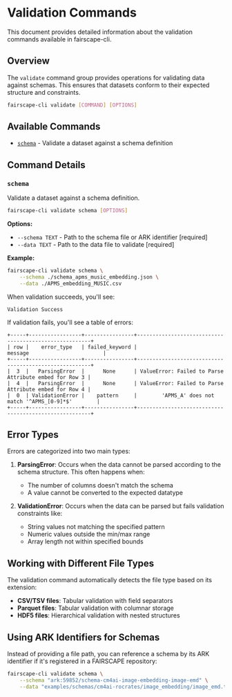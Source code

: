 # Validation Commands

This document provides detailed information about the validation commands available in fairscape-cli.

## Overview

The `validate` command group provides operations for validating data against schemas. This ensures that datasets conform to their expected structure and constraints.

```bash
fairscape-cli validate [COMMAND] [OPTIONS]
```

## Available Commands

- [`schema`](#schema) - Validate a dataset against a schema definition

## Command Details

### `schema`

Validate a dataset against a schema definition.

```bash
fairscape-cli validate schema [OPTIONS]
```

**Options:**

- `--schema TEXT` - Path to the schema file or ARK identifier [required]
- `--data TEXT` - Path to the data file to validate [required]

**Example:**

```bash
fairscape-cli validate schema \
    --schema ./schema_apms_music_embedding.json \
    --data ./APMS_embedding_MUSIC.csv
```

When validation succeeds, you'll see:

```
Validation Success
```

If validation fails, you'll see a table of errors:

```
+-----+-----------------+----------------+-------------------------------------------------------+
| row |    error_type   | failed_keyword |                        message                        |
+-----+-----------------+----------------+-------------------------------------------------------+
|  3  |   ParsingError  |      None      | ValueError: Failed to Parse Attribute embed for Row 3 |
|  4  |   ParsingError  |      None      | ValueError: Failed to Parse Attribute embed for Row 4 |
|  0  | ValidationError |    pattern     |        'APMS_A' does not match '^APMS_[0-9]*$'        |
+-----+-----------------+----------------+-------------------------------------------------------+
```

## Error Types

Errors are categorized into two main types:

1. **ParsingError**: Occurs when the data cannot be parsed according to the schema structure. This often happens when:

   - The number of columns doesn't match the schema
   - A value cannot be converted to the expected datatype

2. **ValidationError**: Occurs when the data can be parsed but fails validation constraints like:
   - String values not matching the specified pattern
   - Numeric values outside the min/max range
   - Array length not within specified bounds

## Working with Different File Types

The validation command automatically detects the file type based on its extension:

- **CSV/TSV files**: Tabular validation with field separators
- **Parquet files**: Tabular validation with columnar storage
- **HDF5 files**: Hierarchical validation with nested structures

## Using ARK Identifiers for Schemas

Instead of providing a file path, you can reference a schema by its ARK identifier if it's registered in a FAIRSCAPE repository:

```bash
fairscape-cli validate schema \
    --schema "ark:59852/schema-cm4ai-image-embedding-image-emd" \
    --data "examples/schemas/cm4ai-rocrates/image_embedding/image_emd.tsv"
```
